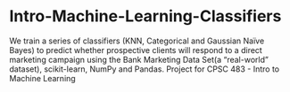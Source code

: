 # Intro-Machine-Learning-Classifiers
We train a series of classifiers (KNN, Categorical and Gaussian Naïve Bayes) to predict whether prospective clients will respond to a direct marketing campaign using the Bank Marketing Data Set(a “real-world” dataset), scikit-learn, NumPy and Pandas.
Project for CPSC 483 - Intro to Machine Learning
